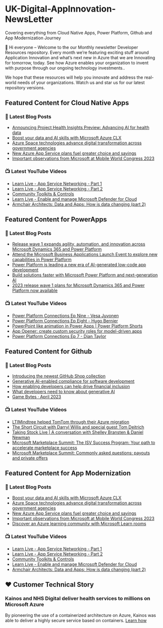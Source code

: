# UK-Digital-AppInnovation-NewsLetter

Covering everything from Cloud Native Apps, Power Platform, Github and App Modernization Journey

👋 Hi everyone – Welcome to the our Monthly newsletter Developer Resources repository. Every month we’re featuring exciting stuff around Application Innovation and what’s next new in Azure that we are Innovating for tomorrow, today. See how Azure enables your organization to invent with purpose through our ongoing technology investments..


We hope that these resources will help you innovate and address the real-world needs of your organizations. Watch us and star us for our latest repository versions.

## Featured Content for Cloud Native Apps


### 📝 Latest Blog Posts

    
<!-- BLOGCNA:START -->
- [Announcing Project Health Insights Preview: Advancing AI for health data](https://azure.microsoft.com/blog/announcing-project-health-insights-preview-advancing-ai-for-health-data/)
- [Boost your data and AI skills with Microsoft Azure CLX](https://azure.microsoft.com/blog/boost-your-data-and-ai-skills-with-microsoft-azure-clx/)
- [Azure Space technologies advance digital transformation across government agencies](https://azure.microsoft.com/blog/azure-space-technologies-advance-digital-transformation-across-government-agencies/)
- [New Azure App Service plans fuel greater choice and savings](https://azure.microsoft.com/blog/new-azure-app-service-plans-fuel-greater-choice-and-savings/)
- [Important observations from Microsoft at Mobile World Congress 2023](https://azure.microsoft.com/blog/important-observations-from-microsoft-at-mobile-world-congress-2023/)
<!-- BLOGCNA:END -->

### 📺 Latest YouTube Videos

 
<!-- YOUTUBECNA:START -->
- [Learn Live - App Service Networking - Part 1](https://www.youtube.com/watch?v=Qb3XyS3me00)
- [Learn Live - App Service Networking - Part 2](https://www.youtube.com/watch?v=ixHx2C_XdxE)
- [Community Toolkits &amp; Controls](https://www.youtube.com/watch?v=8zHbe80qmIM)
- [Learn Live - Enable and manage Microsoft Defender for Cloud](https://www.youtube.com/watch?v=iG1F_KSnae4)
- [Armchair Architects: Data and Apps; How is data changing &lpar;part 2&rpar;](https://www.youtube.com/watch?v=CHOqAzSFoNk)
<!-- YOUTUBECNA:END -->

##  Featured Content for PowerApps
### 📝 Latest Blog Posts
<!-- BLOGPOWER:START -->
- [Release wave 1 expands agility, automation, and innovation across Microsoft Dynamics 365 and Power Platform](https://cloudblogs.microsoft.com/dynamics365/bdm/2023/04/04/release-wave-1-expands-agility-automation-and-innovation-across-microsoft-dynamics-365-and-power-platform/)
- [Attend the Microsoft Business Applications Launch Event to explore new capabilities in Power Platform](https://cloudblogs.microsoft.com/powerplatform/2023/03/22/attend-the-microsoft-business-applications-launch-event-to-explore-new-capabilities-in-power-platform/)
- [Power Platform is leading a new era of AI-generated low-code app development](https://cloudblogs.microsoft.com/powerplatform/2023/03/16/power-platform-is-leading-a-new-era-of-ai-generated-low-code-app-development/)
- [Build solutions faster with Microsoft Power Platform and next-generation AI](https://cloudblogs.microsoft.com/powerplatform/2023/03/06/build-solutions-faster-with-microsoft-power-platform-and-next-generation-ai/)
- [2023 release wave 1 plans for Microsoft Dynamics 365 and Power Platform now available](https://cloudblogs.microsoft.com/dynamics365/bdm/2023/01/25/2023-release-wave-1-plans-for-microsoft-dynamics-365-and-power-platform-now-available/)
<!-- BLOGPOWER:END -->
 ### 📺 Latest YouTube Videos
    
<!-- YOUTUBEPOWER:START -->
- [Power Platform Connections Ep Nine - Vesa Juvonen](https://www.youtube.com/watch?v=Qg4ZetD9iwM)
- [Power Platform Connections Ep Eight - Hugo Bernier](https://www.youtube.com/watch?v=HuKLj12NMk0)
- [PowerPoint like animation in Power Apps | Power Platform Shorts](https://www.youtube.com/watch?v=MOo3-lDS17w)
- [App Opener: create custom security roles for model-driven apps](https://www.youtube.com/watch?v=qkGxlW9_Huo)
- [Power Platform Connections Ep 7 - Dian Taylor](https://www.youtube.com/watch?v=5GEEhSSgMDo)
<!-- YOUTUBEPOWER:END -->

##  Featured Content for Github
### 📝 Latest Blog Posts
<!-- BLOGGITHUB:START -->
- [Introducing the newest GitHub Shop collection](https://github.blog/2023-04-11-introducing-the-newest-github-shop-collection/)
- [Generative AI-enabled compliance for software development](https://github.blog/2023-04-11-generative-ai-enabled-compliance-for-software-development/)
- [How enabling developers can help drive financial inclusion](https://github.blog/2023-04-10-how-enabling-developers-can-help-drive-financial-inclusion/)
- [What developers need to know about generative AI](https://github.blog/2023-04-07-what-developers-need-to-know-about-generative-ai/)
- [Game Bytes · April 2023](https://github.blog/2023-04-07-game-bytes-april-2023/)
<!-- BLOGGITHUB:END -->
### 📺 Latest YouTube Videos
<!-- YOUTUBEGITHUB:START -->
- [LTIMindtree helped TomTom through their Azure migration](https://www.youtube.com/watch?v=wWTNywy61-k)
- [The Short Circuit with Darryl Willis and special guest Tom Deitrich](https://www.youtube.com/watch?v=JICFwzRbmGI)
- [Taking Stock Live | A conversation with Shelley Bransten &amp; Daniel Newman](https://www.youtube.com/watch?v=GD0AtefZQts)
- [Microsoft Marketplace Summit: The ISV Success Program: Your path to accelerate marketplace success](https://www.youtube.com/watch?v=AwBRvh-dk48)
- [Microsoft Marketplace Summit: Commonly asked questions: payouts and private offers](https://www.youtube.com/watch?v=9dhD25L3HHY)
<!-- YOUTUBEGITHUB:END -->
##  Featured Content for App Modernization
### 📝 Latest Blog Posts
<!-- BLOGAPPMOD:START -->
- [Boost your data and AI skills with Microsoft Azure CLX](https://azure.microsoft.com/blog/boost-your-data-and-ai-skills-with-microsoft-azure-clx/)
- [Azure Space technologies advance digital transformation across government agencies](https://azure.microsoft.com/blog/azure-space-technologies-advance-digital-transformation-across-government-agencies/)
- [New Azure App Service plans fuel greater choice and savings](https://azure.microsoft.com/blog/new-azure-app-service-plans-fuel-greater-choice-and-savings/)
- [Important observations from Microsoft at Mobile World Congress 2023](https://azure.microsoft.com/blog/important-observations-from-microsoft-at-mobile-world-congress-2023/)
- [Discover an Azure learning community with Microsoft Learn rooms ](https://azure.microsoft.com/blog/discover-an-azure-learning-community-with-microsoft-learn-rooms/)
<!-- BLOGAPPMOD:END -->
### 📺 Latest YouTube Videos
<!-- YOUTUBEAPPMOD:START -->
- [Learn Live - App Service Networking - Part 1](https://www.youtube.com/watch?v=Qb3XyS3me00)
- [Learn Live - App Service Networking - Part 2](https://www.youtube.com/watch?v=ixHx2C_XdxE)
- [Community Toolkits &amp; Controls](https://www.youtube.com/watch?v=8zHbe80qmIM)
- [Learn Live - Enable and manage Microsoft Defender for Cloud](https://www.youtube.com/watch?v=iG1F_KSnae4)
- [Armchair Architects: Data and Apps; How is data changing &lpar;part 2&rpar;](https://www.youtube.com/watch?v=CHOqAzSFoNk)
<!-- YOUTUBEAPPMOD:END -->


## ♥️ Customer Technical Story 

### Kainos and NHS Digital deliver health services to millions on Microsoft Azure

By pioneering the use of a containerized architecture on Azure, Kainos was able to deliver a highly secure service based on containers. [Learn how](https://customers.microsoft.com/en-us/story/1368348549535774520-kainos-and-nhs-digital-deliver-health-services-to-millions-on-microsoft-azure)

